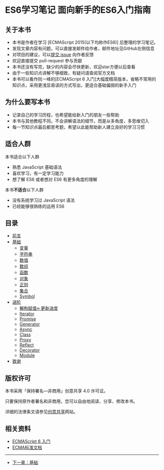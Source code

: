 # ES6学习笔记 面向新手的ES6入门指南

## 关于本书
- 本书是作者在学习 [ECMAScript 2015(以下均称作ES6)] 后整理的学习笔记。
- 发现文章内容有问题，可以直接发邮件给作者，邮件地址见GitHub左侧信息
- 对项目的建议，可以[提交 issue](https://github.com/porcelainHeart/ES6-study-notes/issues/new) 向作者反馈
- 欢迎直接提交 pull-request 参与贡献
- 本书还没有写完，缺少的内容会尽快更新，欢迎star方便以后查看
- 由于一些知识点讲解不够细致，有疑问请查阅官方文档
- 本书可以看作阮一峰的[ECMAScript 6 入门]大幅度精简版本，省略不常用的知识点，采用更浅显易读的方式写出，更适合基础偏弱的新手入门

## 为什么要写本书
- 记录自己的学习历程，也希望能给新入门的朋友一些帮助
- 本书与其他教程不同，不会讲解语法的细节，而是从多角度，多思维切入
- 每一节知识点最后都思考题，希望以此能帮助新人建立良好的学习习惯

## 适合人群

本书适合以下人群

- 熟悉 JavaScript 基础语法
- 喜欢学习，有一定学习能力
- 想了解 ES6 或者想对 ES6 有更多角度的理解

本书**不适合**以下人群

- 没有系统学习过 JavaScript 语法
- 已经能够很熟练的运用 ES6

## 目录
- [前言](README.md)
- [基础](basics/README.md)
  - [变量](basics/variable.md)
  - [字符串](basics/string.md)
  - [数值](basics/number.md)
  - [数组](basics/array.md)
  - [函数](basics/function.md)
  - [对象](basics/object.md)
  - [正则](basics/regexp.md)
  - [集合](basics/set.md)
  - [Symbol](basics/symbol.md)
- [进阶](advanced/README.md)
  - [解构赋值←更新进度](advanced/destructuring.md)
  - [Iterator](advanced/iterator.md)
  - [Promise](advanced/promise.md)
  - [Generator](advanced/generator.md)
  - [Async](advanced/async.md)
  - [Class](advanced/class.md)
  - [Proxy](advanced/proxy.md)
  - [Reflect](advanced/reflect.md)
  - [Decorator](advanced/decorator.md)
  - [Module](advanced/module.md)
- [致谢](thanks/README.md)

## 版权许可

本书采用「保持署名—非商用」创意共享 4.0 许可证。

只要保持原作者署名和非商用，您可以自由地阅读、分享、修改本书。

详细的法律条文请参见[创意共享](http://creativecommons.org/licenses/by-nc/4.0/)网站。

## 相关资料

- [ECMAScript 6 入门](http://es6.ruanyifeng.com/)
- [ECMA标准文档](http://www.ecma-international.org/ecma-262/6.0) 

---

- [下一章：基础](basics/README.md)

